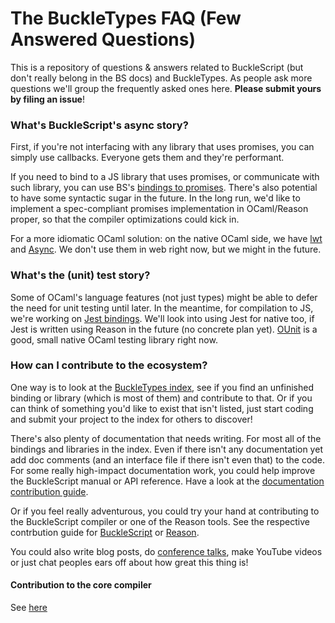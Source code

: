 # The BuckleTypes FAQ (Few Answered Questions)

This is a repository of questions & answers related to BuckleScript (but don't really belong in the BS docs) and BuckleTypes. As people ask more questions we'll group the frequently asked ones here. **Please submit yours by filing an issue**!

### What's BuckleScript's async story?
First, if you're not interfacing with any library that uses promises, you can simply use callbacks. Everyone gets them and they're performant.

If you need to bind to a JS library that uses promises, or communicate with such library, you can use BS's [bindings to promises](http://bucklescript.github.io/bucklescript/api/Js.Promise.html). There's also potential to have some syntactic sugar in the future. In the long run, we'd like to implement a spec-compliant promises implementation in OCaml/Reason proper, so that the compiler optimizations could kick in.

For a more idiomatic OCaml solution: on the native OCaml side, we have [lwt](http://ocsigen.org/lwt/) and [Async](https://ocaml.janestreet.com/ocaml-core/111.03.00/doc/async/#Std). We don't use them in web right now, but we might in the future.

### What's the (unit) test story?
Some of OCaml's language features (not just types) might be able to defer the need for unit testing until later. In the meantime, for compilation to JS, we're working on [Jest bindings](https://github.com/BuckleTypes/bs-jest). We'll look into using Jest for native too, if Jest is written using Reason in the future (no concrete plan yet). [OUnit](http://ounit.forge.ocamlcore.org) is a good, small native OCaml testing library right now.

### How can I contribute to the ecosystem?
One way is to look at the [BuckleTypes index](https://github.com/BuckleTypes/index), see if you find an unfinished binding or library (which is most of them) and contribute to that. Or if you can think of something you'd like to exist that isn't listed, just start coding and submit your project to the index for others to discover!

There's also plenty of documentation that needs writing. For most all of the bindings and libraries in the index. Even if there isn't any documentation yet add doc comments (and an interface file if there isn't even that) to the code. For some really high-impact documentation work, you could help improve the BuckleScript manual or API reference. Have a look at the [documentation contribution guide](http://bucklescript.github.io/bucklescript/Manual.html#_contributing_to_the_documentation).

Or if you feel really adventurous, you could try your hand at contributing to the BuckleScript compiler or one of the Reason tools. See the respective contrbution guide for [BuckleScript](http://bucklescript.github.io/bucklescript/Manual.html#_contributions) or [Reason](https://github.com/facebook/reason#contributing).

You could also write blog posts, do [conference talks](https://github.com/vramana/awesome-reasonml#reason-talks), make YouTube videos or just chat peoples ears off about how great this thing is!

#### Contribution to the core compiler

See  [here](./contrib-compiler.md)